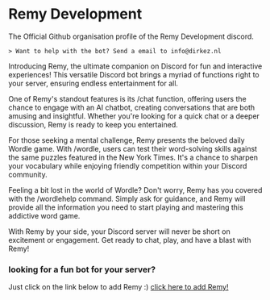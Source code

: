 # Remy Development

The Official Github organisation profile of the Remy Development discord. 

	> Want to help with the bot? Send a email to info@dirkez.nl

Introducing Remy, the ultimate companion on Discord for fun and interactive experiences! This versatile Discord bot brings a myriad of functions right to your server, ensuring endless entertainment for all.

One of Remy's standout features is its /chat function, offering users the chance to engage with an AI chatbot, creating conversations that are both amusing and insightful. Whether you're looking for a quick chat or a deeper discussion, Remy is ready to keep you entertained.

For those seeking a mental challenge, Remy presents the beloved daily Wordle game. With /wordle, users can test their word-solving skills against the same puzzles featured in the New York Times. It's a chance to sharpen your vocabulary while enjoying friendly competition within your Discord community.

Feeling a bit lost in the world of Wordle? Don't worry, Remy has you covered with the /wordlehelp command. Simply ask for guidance, and Remy will provide all the information you need to start playing and mastering this addictive word game.

With Remy by your side, your Discord server will never be short on excitement or engagement. Get ready to chat, play, and have a blast with Remy!

	
### looking for a fun bot for your server? 
Just click on the link below to add Remy :)
[click here to add Remy!](url)
